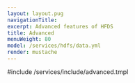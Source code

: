 ```yaml
---
layout: layout.pug
navigationTitle:
excerpt: Advanced features of HFDS
title: Advanced
menuWeight: 80
model: /services/hdfs/data.yml
render: mustache
---
```


#include /services/include/advanced.tmpl
